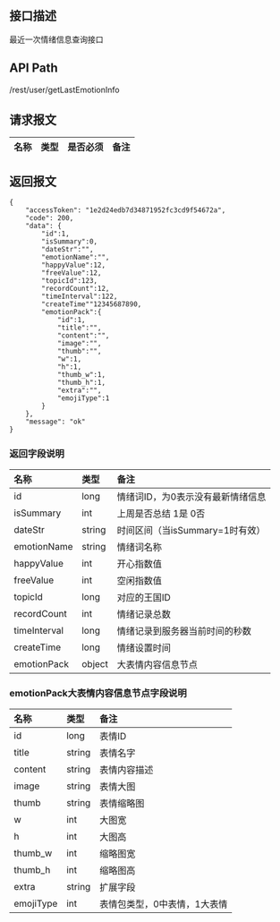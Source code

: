 ## 接口描述
最近一次情绪信息查询接口

## API Path
/rest/user/getLastEmotionInfo

## 请求报文
|名称|类型|是否必须|备注|
|:-|:-|:-|:-|

## 返回报文
	{
		"accessToken": "1e2d24edb7d34871952fc3cd9f54672a",
		"code": 200,
		"data": {
			"id":1,
			"isSummary":0,
			"dateStr":"",
			"emotionName":"",
			"happyValue":12,
			"freeValue":12,
			"topicId":123,
			"recordCount":12,
			"timeInterval":122,
			"createTime""12345687890,
			"emotionPack":{
				"id":1,
				"title":"",
				"content":"",
				"image":"",
				"thumb":"",
				"w":1,
				"h":1,
				"thumb_w":1,
				"thumb_h":1,
				"extra":"",
				"emojiType":1
			}
		},
		"message": "ok"
	}

### 返回字段说明
|名称|类型|备注|
|:-|:-|:-|
|id|long|情绪词ID，为0表示没有最新情绪信息|
|isSummary|int|上周是否总结 1是 0否|
|dateStr|string|时间区间（当isSummary=1时有效）|
|emotionName|string|情绪词名称|
|happyValue|int|开心指数值|
|freeValue|int|空闲指数值|
|topicId|long|对应的王国ID|
|recordCount|int|情绪记录总数|
|timeInterval|long|情绪记录到服务器当前时间的秒数|
|createTime|long|情绪设置时间|
|emotionPack|object|大表情内容信息节点|

### emotionPack大表情内容信息节点字段说明
|名称|类型|备注|
|:-|:-|:-|
|id|long|表情ID|
|title|string|表情名字|
|content|string|表情内容描述|
|image|string|表情大图|
|thumb|string|表情缩略图|
|w|int|大图宽|
|h|int|大图高|
|thumb_w|int|缩略图宽|
|thumb_h|int|缩略图高|
|extra|string|扩展字段|
|emojiType|int|表情包类型，0中表情，1大表情|

